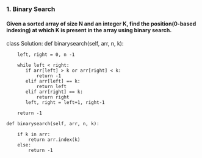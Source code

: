 ### 1. Binary Search
#### Given a sorted array of size N and an integer K, find the position(0-based indexing) at which K is present in the array using binary search.

class Solution:	
	def binarysearch(self, arr, n, k):
	    
	    left, right = 0, n -1
	    
	    while left < right:
	       if arr[left] > k or arr[right] < k:
	           return -1
	       elif arr[left] == k:
	           return left
	       elif arr[right] == k:
	           return right
	       left, right = left+1, right-1
           
        return -1
	    
	def binarysearch(self, arr, n, k):	

 		if k in arr:
 		    return arr.index(k)
		else:
        	return -1
